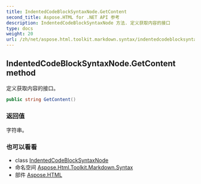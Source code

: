 ```yaml
---
title: IndentedCodeBlockSyntaxNode.GetContent
second_title: Aspose.HTML for .NET API 参考
description: IndentedCodeBlockSyntaxNode 方法. 定义获取内容的接口
type: docs
weight: 20
url: /zh/net/aspose.html.toolkit.markdown.syntax/indentedcodeblocksyntaxnode/getcontent/
---
```

## IndentedCodeBlockSyntaxNode.GetContent method

定义获取内容的接口。

```csharp
public string GetContent()
```

### 返回值

字符串。

### 也可以看看

* class [IndentedCodeBlockSyntaxNode](../)
* 命名空间 [Aspose.Html.Toolkit.Markdown.Syntax](../../indentedcodeblocksyntaxnode/)
* 部件 [Aspose.HTML](../../../)


